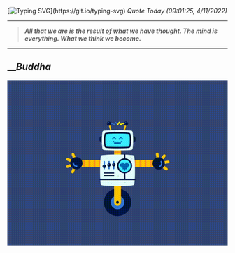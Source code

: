 [![Typing SVG](https://readme-typing-svg.herokuapp.com?font=Press+Start+2P&color=C2F784&size=35&width=900&height=100&lines=Hello+World%2C+I'm+Hung+!)](https://git.io/typing-svg) 
 _Quote Today (09:01:25, 4/11/2022)_
___
>**_All that we are is the result of what we have thought. The mind is everything. What we think we become._**
___

## __**_Buddha_**

![RobotDance](src/assets/images/robot-dancing-dribble.gif?style=center)
